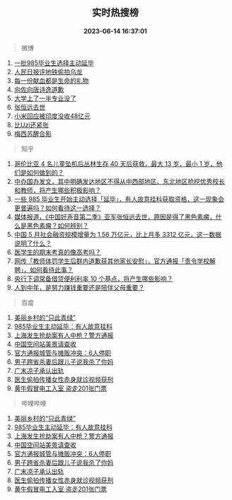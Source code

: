 <div align="center"><h2>实时热搜榜</h2><h4>2023-06-14 16:37:01</h4></div>

> 微博  

1. [一批985毕业生选择主动延毕](https://s.weibo.com/weibo?q=%23%E4%B8%80%E6%89%B9985%E6%AF%95%E4%B8%9A%E7%94%9F%E9%80%89%E6%8B%A9%E4%B8%BB%E5%8A%A8%E5%BB%B6%E6%AF%95%23&t=31&band_rank=1&Refer=top)<br />
2. [人民日报评地铁偷拍乌龙](https://s.weibo.com/weibo?q=%23%E4%BA%BA%E6%B0%91%E6%97%A5%E6%8A%A5%E8%AF%84%E5%9C%B0%E9%93%81%E5%81%B7%E6%8B%8D%E4%B9%8C%E9%BE%99%23&t=31&band_rank=2&Refer=top)<br />
3. [每一份献血都是生命的礼物](https://s.weibo.com/weibo?q=%23%E6%AF%8F%E4%B8%80%E4%BB%BD%E7%8C%AE%E8%A1%80%E9%83%BD%E6%98%AF%E7%94%9F%E5%91%BD%E7%9A%84%E7%A4%BC%E7%89%A9%23&t=31&band_rank=3&Refer=top)<br />
4. [向佐向唐诗逸道歉](https://s.weibo.com/weibo?q=%23%E5%90%91%E4%BD%90%E5%90%91%E5%94%90%E8%AF%97%E9%80%B8%E9%81%93%E6%AD%89%23&t=31&band_rank=4&Refer=top)<br />
5. [大学上了一半专业没了](https://s.weibo.com/weibo?q=%23%E5%A4%A7%E5%AD%A6%E4%B8%8A%E4%BA%86%E4%B8%80%E5%8D%8A%E4%B8%93%E4%B8%9A%E6%B2%A1%E4%BA%86%23&t=31&band_rank=5&Refer=top)<br />
6. [张恒远去世](https://s.weibo.com/weibo?q=%23%E5%BC%A0%E6%81%92%E8%BF%9C%E5%8E%BB%E4%B8%96%23&t=31&band_rank=6&Refer=top)<br />
7. [小米回应被印度没收48亿元](https://s.weibo.com/weibo?q=%23%E5%B0%8F%E7%B1%B3%E5%9B%9E%E5%BA%94%E8%A2%AB%E5%8D%B0%E5%BA%A6%E6%B2%A1%E6%94%B648%E4%BA%BF%E5%85%83%23&t=31&band_rank=7&Refer=top)<br />
8. [比Uzi还紧张](https://s.weibo.com/weibo?q=%E6%AF%94Uzi%E8%BF%98%E7%B4%A7%E5%BC%A0&t=31&band_rank=8&Refer=top)<br />
9. [梅西苏醒合影](https://s.weibo.com/weibo?q=%E6%A2%85%E8%A5%BF%E8%8B%8F%E9%86%92%E5%90%88%E5%BD%B1&t=31&band_rank=9&Refer=top)<br />

> 知乎  

1. [哥伦比亚 4 名儿童坠机后丛林生存 40 天后获救，最大 13 岁，最小 1 岁，他们是如何做到的？](https://www.zhihu.com/question/605847291)<br />
2. [中办国办发文，其中明确发达地区不得从中西部地区、东北地区抢挖优秀校长和教师，将产生哪些积极影响？](https://www.zhihu.com/question/606427991)<br />
3. [一些 985 毕业生开始主动选择「延毕」，有人故意挂科获取资格，这一现象会更普遍吗？如何看待这一选择？](https://www.zhihu.com/question/606541261)<br />
4. [媒体报道，《中国好声音第二季》亚军张恒远去世，原因是得了黑色素瘤，什么是黑色素瘤？如何辨别？](https://www.zhihu.com/question/606511957)<br />
5. [中国 5 月社会融资规模增量为 1.56 万亿元，比上月多 3312 亿元，这一数据说明了什么？](https://www.zhihu.com/question/606375297)<br />
6. [医学生的期末考真的像高考吗？](https://www.zhihu.com/question/606302702)<br />
7. [网传「教师体罚学生后群内道歉获其他家长安慰」，官方通报「责令学校解聘」，如何看待此事？](https://www.zhihu.com/question/606363235)<br />
8. [央行下调常备借贷便利利率 10 个基点，将产生哪些影响？](https://www.zhihu.com/question/606450228)<br />
9. [人到中年，是努力赚钱重要还是陪伴父母重要？](https://www.zhihu.com/question/598077018)<br />

> 百度  

1. [美丽乡村的“只此青绿”](https://www.baidu.com/s?wd=%E7%BE%8E%E4%B8%BD%E4%B9%A1%E6%9D%91%E7%9A%84%E2%80%9C%E5%8F%AA%E6%AD%A4%E9%9D%92%E7%BB%BF%E2%80%9D&sa=fyb_news&rsv_dl=fyb_news)<br />
2. [985毕业生主动延毕：有人故意挂科](https://www.baidu.com/s?wd=985%E6%AF%95%E4%B8%9A%E7%94%9F%E4%B8%BB%E5%8A%A8%E5%BB%B6%E6%AF%95%EF%BC%9A%E6%9C%89%E4%BA%BA%E6%95%85%E6%84%8F%E6%8C%82%E7%A7%91&sa=fyb_news&rsv_dl=fyb_news)<br />
3. [上海发生抢劫案有人中枪？警方通报](https://www.baidu.com/s?wd=%E4%B8%8A%E6%B5%B7%E5%8F%91%E7%94%9F%E6%8A%A2%E5%8A%AB%E6%A1%88%E6%9C%89%E4%BA%BA%E4%B8%AD%E6%9E%AA%EF%BC%9F%E8%AD%A6%E6%96%B9%E9%80%9A%E6%8A%A5&sa=fyb_news&rsv_dl=fyb_news)<br />
4. [中国空间站美景请查收](https://www.baidu.com/s?wd=%E4%B8%AD%E5%9B%BD%E7%A9%BA%E9%97%B4%E7%AB%99%E7%BE%8E%E6%99%AF%E8%AF%B7%E6%9F%A5%E6%94%B6&sa=fyb_news&rsv_dl=fyb_news)<br />
5. [官方通报城管与摊贩冲突：6人停职](https://www.baidu.com/s?wd=%E5%AE%98%E6%96%B9%E9%80%9A%E6%8A%A5%E5%9F%8E%E7%AE%A1%E4%B8%8E%E6%91%8A%E8%B4%A9%E5%86%B2%E7%AA%81%EF%BC%9A6%E4%BA%BA%E5%81%9C%E8%81%8C&sa=fyb_news&rsv_dl=fyb_news)<br />
6. [男子跨省杀妻后跟儿子说我杀了你妈](https://www.baidu.com/s?wd=%E7%94%B7%E5%AD%90%E8%B7%A8%E7%9C%81%E6%9D%80%E5%A6%BB%E5%90%8E%E8%B7%9F%E5%84%BF%E5%AD%90%E8%AF%B4%E6%88%91%E6%9D%80%E4%BA%86%E4%BD%A0%E5%A6%88&sa=fyb_news&rsv_dl=fyb_news)<br />
7. [广末凉子承认出轨](https://www.baidu.com/s?wd=%E5%B9%BF%E6%9C%AB%E5%87%89%E5%AD%90%E6%89%BF%E8%AE%A4%E5%87%BA%E8%BD%A8&sa=fyb_news&rsv_dl=fyb_news)<br />
8. [医生偷拍传播女性赤身就诊视频获刑](https://www.baidu.com/s?wd=%E5%8C%BB%E7%94%9F%E5%81%B7%E6%8B%8D%E4%BC%A0%E6%92%AD%E5%A5%B3%E6%80%A7%E8%B5%A4%E8%BA%AB%E5%B0%B1%E8%AF%8A%E8%A7%86%E9%A2%91%E8%8E%B7%E5%88%91&sa=fyb_news&rsv_dl=fyb_news)<br />
9. [黄牛假冒电工入室 盗走201张门票](https://www.baidu.com/s?wd=%E9%BB%84%E7%89%9B%E5%81%87%E5%86%92%E7%94%B5%E5%B7%A5%E5%85%A5%E5%AE%A4+%E7%9B%97%E8%B5%B0201%E5%BC%A0%E9%97%A8%E7%A5%A8&sa=fyb_news&rsv_dl=fyb_news)<br />

> 哔哩哔哩  

1. [美丽乡村的“只此青绿”](https://www.baidu.com/s?wd=%E7%BE%8E%E4%B8%BD%E4%B9%A1%E6%9D%91%E7%9A%84%E2%80%9C%E5%8F%AA%E6%AD%A4%E9%9D%92%E7%BB%BF%E2%80%9D&sa=fyb_news&rsv_dl=fyb_news)<br />
2. [985毕业生主动延毕：有人故意挂科](https://www.baidu.com/s?wd=985%E6%AF%95%E4%B8%9A%E7%94%9F%E4%B8%BB%E5%8A%A8%E5%BB%B6%E6%AF%95%EF%BC%9A%E6%9C%89%E4%BA%BA%E6%95%85%E6%84%8F%E6%8C%82%E7%A7%91&sa=fyb_news&rsv_dl=fyb_news)<br />
3. [上海发生抢劫案有人中枪？警方通报](https://www.baidu.com/s?wd=%E4%B8%8A%E6%B5%B7%E5%8F%91%E7%94%9F%E6%8A%A2%E5%8A%AB%E6%A1%88%E6%9C%89%E4%BA%BA%E4%B8%AD%E6%9E%AA%EF%BC%9F%E8%AD%A6%E6%96%B9%E9%80%9A%E6%8A%A5&sa=fyb_news&rsv_dl=fyb_news)<br />
4. [中国空间站美景请查收](https://www.baidu.com/s?wd=%E4%B8%AD%E5%9B%BD%E7%A9%BA%E9%97%B4%E7%AB%99%E7%BE%8E%E6%99%AF%E8%AF%B7%E6%9F%A5%E6%94%B6&sa=fyb_news&rsv_dl=fyb_news)<br />
5. [官方通报城管与摊贩冲突：6人停职](https://www.baidu.com/s?wd=%E5%AE%98%E6%96%B9%E9%80%9A%E6%8A%A5%E5%9F%8E%E7%AE%A1%E4%B8%8E%E6%91%8A%E8%B4%A9%E5%86%B2%E7%AA%81%EF%BC%9A6%E4%BA%BA%E5%81%9C%E8%81%8C&sa=fyb_news&rsv_dl=fyb_news)<br />
6. [男子跨省杀妻后跟儿子说我杀了你妈](https://www.baidu.com/s?wd=%E7%94%B7%E5%AD%90%E8%B7%A8%E7%9C%81%E6%9D%80%E5%A6%BB%E5%90%8E%E8%B7%9F%E5%84%BF%E5%AD%90%E8%AF%B4%E6%88%91%E6%9D%80%E4%BA%86%E4%BD%A0%E5%A6%88&sa=fyb_news&rsv_dl=fyb_news)<br />
7. [广末凉子承认出轨](https://www.baidu.com/s?wd=%E5%B9%BF%E6%9C%AB%E5%87%89%E5%AD%90%E6%89%BF%E8%AE%A4%E5%87%BA%E8%BD%A8&sa=fyb_news&rsv_dl=fyb_news)<br />
8. [医生偷拍传播女性赤身就诊视频获刑](https://www.baidu.com/s?wd=%E5%8C%BB%E7%94%9F%E5%81%B7%E6%8B%8D%E4%BC%A0%E6%92%AD%E5%A5%B3%E6%80%A7%E8%B5%A4%E8%BA%AB%E5%B0%B1%E8%AF%8A%E8%A7%86%E9%A2%91%E8%8E%B7%E5%88%91&sa=fyb_news&rsv_dl=fyb_news)<br />
9. [黄牛假冒电工入室 盗走201张门票](https://www.baidu.com/s?wd=%E9%BB%84%E7%89%9B%E5%81%87%E5%86%92%E7%94%B5%E5%B7%A5%E5%85%A5%E5%AE%A4+%E7%9B%97%E8%B5%B0201%E5%BC%A0%E9%97%A8%E7%A5%A8&sa=fyb_news&rsv_dl=fyb_news)<br />
